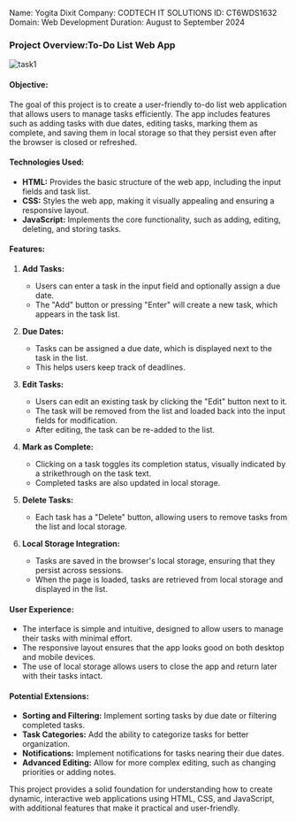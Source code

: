 Name: Yogita Dixit
Company: CODTECH IT SOLUTIONS
ID: CT6WDS1632
Domain: Web Development
Duration: August to September 2024
### **Project Overview:To-Do List Web App**
![task1](https://github.com/user-attachments/assets/a6d69f20-12a7-4bd9-8edb-8a34bf2de42d)

#### **Objective:**
The goal of this project is to create a user-friendly to-do list web application that allows users to manage tasks efficiently. The app includes features such as adding tasks with due dates, editing tasks, marking them as complete, and saving them in local storage so that they persist even after the browser is closed or refreshed.

#### **Technologies Used:**
- **HTML:** Provides the basic structure of the web app, including the input fields and task list.
- **CSS:** Styles the web app, making it visually appealing and ensuring a responsive layout.
- **JavaScript:** Implements the core functionality, such as adding, editing, deleting, and storing tasks.

#### **Features:**

1. **Add Tasks:**
   - Users can enter a task in the input field and optionally assign a due date.
   - The "Add" button or pressing "Enter" will create a new task, which appears in the task list.

2. **Due Dates:**
   - Tasks can be assigned a due date, which is displayed next to the task in the list.
   - This helps users keep track of deadlines.

3. **Edit Tasks:**
   - Users can edit an existing task by clicking the "Edit" button next to it.
   - The task will be removed from the list and loaded back into the input fields for modification.
   - After editing, the task can be re-added to the list.

4. **Mark as Complete:**
   - Clicking on a task toggles its completion status, visually indicated by a strikethrough on the task text.
   - Completed tasks are also updated in local storage.

5. **Delete Tasks:**
   - Each task has a "Delete" button, allowing users to remove tasks from the list and local storage.

6. **Local Storage Integration:**
   - Tasks are saved in the browser's local storage, ensuring that they persist across sessions.
   - When the page is loaded, tasks are retrieved from local storage and displayed in the list.

#### **User Experience:**
- The interface is simple and intuitive, designed to allow users to manage their tasks with minimal effort.
- The responsive layout ensures that the app looks good on both desktop and mobile devices.
- The use of local storage allows users to close the app and return later with their tasks intact.

#### **Potential Extensions:**
- **Sorting and Filtering:** Implement sorting tasks by due date or filtering completed tasks.
- **Task Categories:** Add the ability to categorize tasks for better organization.
- **Notifications:** Implement notifications for tasks nearing their due dates.
- **Advanced Editing:** Allow for more complex editing, such as changing priorities or adding notes.

This project provides a solid foundation for understanding how to create dynamic, interactive web applications using HTML, CSS, and JavaScript, with additional features that make it practical and user-friendly.
